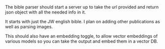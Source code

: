 The bible parser should start a server up to take the url provided and return json object with all the needed info in it.

It starts with just the JW english bible.
I plan on adding other publications as well as parsing images.

This should also have an embedding toggle, to allow vector embeddings of various models so you can take the output and embed them
in a vector DB.
